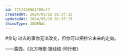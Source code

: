 ```yaml
---
id: f717430961709cf7
createdAt: 2024/05/16 01:37:15
updatedAt: 2024/05/16 01:37:15
thinoType: JOURNAL
---
```

#金句 过去的事你无法改变，但你可以把控它未来的走向。

——露西，《北方哨歌·银线结-同行者》